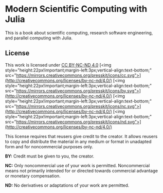 # Modern Scientific Computing with Julia

This is a book about scientific computing, research software engineering, and parallel computing with Julia.




## License

This work is licensed under [CC BY-NC-ND 4.0](https://creativecommons.org/licenses/by-nc-nd/4.0/)
[<img style="height:22px!important;margin-left:3px;vertical-align:text-bottom;" src=​"https://mirrors.creativecommons.org/presskit/icons/cc.svg">](http://creativecommons.org/licenses/by-nc-nd/4.0/)
[<img style="height:22px!important;margin-left:3px;vertical-align:text-bottom;" src=​"https://mirrors.creativecommons.org/presskit/icons/by.svg">](http://creativecommons.org/licenses/by-nc-nd/4.0/)
[<img style="height:22px!important;margin-left:3px;vertical-align:text-bottom;" src=​"https://mirrors.creativecommons.org/presskit/icons/nc.svg">](http://creativecommons.org/licenses/by-nc-nd/4.0/)
[<img style="height:22px!important;margin-left:3px;vertical-align:text-bottom;" src=​"https://mirrors.creativecommons.org/presskit/icons/nd.svg">](http://creativecommons.org/licenses/by-nc-nd/4.0/)

This license requires that reusers give credit to the creator.
It allows reusers to copy and distribute the material in any medium or format in unadapted form and for noncommercial purposes only.

**BY:** Credit must be given to you, the creator.

**NC:** Only noncommercial use of your work is permitted.
Noncommercial means not primarily intended for or directed towards commercial advantage or monetary compensation.

**ND:** No derivatives or adaptations of your work are permitted.

